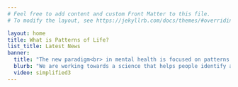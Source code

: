 ```yaml
---
# Feel free to add content and custom Front Matter to this file.
# To modify the layout, see https://jekyllrb.com/docs/themes/#overriding-theme-defaults

layout: home
title: What is Patterns of Life?
list_title: Latest News
banner:
  title: "The new paradigm<br> in mental health is focused on patterns."
  blurb: "We are working towards a science that helps people identify and modify the interacting patterns that underly, and sometimes undermine, their lives."
  video: simplified3
---
```

